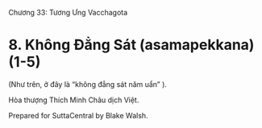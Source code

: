  

Chương 33: Tương Ưng Vacchagota

# 8\. Không Ðẳng Sát (asamapekkana) (1-5)

(Như trên, ở đây là “không đẳng sát năm uẩn” ).

Hòa thượng Thích Minh Châu dịch Việt.

Prepared for SuttaCentral by Blake Walsh.